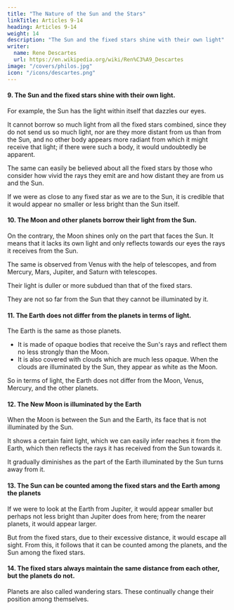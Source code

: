 ```yaml
---
title: "The Nature of the Sun and the Stars"
linkTitle: Articles 9-14
heading: Articles 9-14
weight: 14
description: "The Sun and the fixed stars shine with their own light"
writer:
  name: Rene Descartes
  url: https://en.wikipedia.org/wiki/Ren%C3%A9_Descartes
image: "/covers/philos.jpg"
icon: "/icons/descartes.png"
---
```



#### 9. The Sun and the fixed stars shine with their own light.

<!-- However, stars differ from each other not only in that some are larger than others but also in that 

Some stars shine with their own light, while others shine only with borrowed light.  -->

For example, the Sun has the light within itself that dazzles our eyes.

It cannot borrow so much light from all the fixed stars combined, since they do not send us so much light, nor are they more distant from us than from the Sun, and no other body appears more radiant from which it might receive that light; if there were such a body, it would undoubtedly be apparent. 

The same can easily be believed about all the fixed stars by those who consider how vivid the rays they emit are and how distant they are from us and the Sun.

If we were as close to any fixed star as we are to the Sun, it is credible that it would appear no smaller or less bright than the Sun itself.



#### 10. The Moon and other planets borrow their light from the Sun.

On the contrary, the Moon shines only on the part that faces the Sun. It means that it lacks its own light and only reflects towards our eyes the rays it receives from the Sun. 

The same is observed from Venus with the help of telescopes, and from Mercury, Mars, Jupiter, and Saturn with telescopes.

Their light is duller or more subdued than that of the fixed stars.

They are not so far from the Sun that they cannot be illuminated by it.


#### 11. The Earth does not differ from the planets in terms of light. 

The Earth is the same as those planets. 

<!-- Finally, we experience the same with the Earth; for  -->

- It is made of opaque bodies that receive the Sun's rays and reflect them no less strongly than the Moon.
- It is also covered with clouds which are much less opaque. When the clouds are illuminated by the Sun, they appear as white as the Moon.

So in terms of light, the Earth does not differ from the Moon, Venus, Mercury, and the other planets.


#### 12. The New Moon is illuminated by the Earth

When the Moon is between the Sun and the Earth, its face that is not illuminated by the Sun. 

It shows a certain faint light, which we can easily infer reaches it from the Earth, which then reflects the rays it has received from the Sun towards it.

It gradually diminishes as the part of the Earth illuminated by the Sun turns away from it.


#### 13. The Sun can be counted among the fixed stars and the Earth among the planets

If we were to look at the Earth from Jupiter, it would appear smaller but perhaps not less bright than Jupiter does from here; from the nearer planets, it would appear larger.

But from the fixed stars, due to their excessive distance, it would escape all sight. From this, it follows that it can be counted among the planets, and the Sun among the fixed stars.


#### 14. The fixed stars always maintain the same distance from each other, but the planets do not. 

<!-- Fixes stars 
Stars also differ in that those we call fixed always maintain the same distance from each other and the same order;  -->

Planets are also called wandering stars. These continually change their position among themselves.
